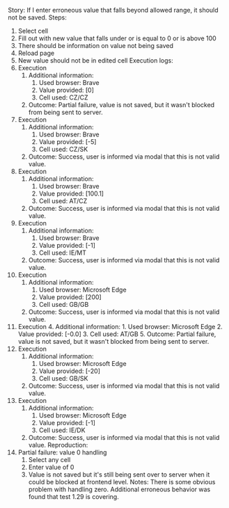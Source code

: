 Story:
If I enter erroneous value that falls beyond allowed range, it should not be saved.
Steps:
1. Select cell
2. Fill out with new value that falls under or is equal to 0 or is above 100
3. There should be information on value not being saved
4. Reload page
5. New value should not be in edited cell
Execution logs:
1. Execution
	1. Additional information:
		1. Used browser: Brave
		2. Value provided: [0]
		3. Cell used: CZ/CZ
	2. Outcome: Partial failure, value is not saved, but it wasn't blocked from being sent to server.
2. Execution
	1. Additional information:
		1. Used browser: Brave
		2. Value provided: [-5]
		3. Cell used: CZ/SK
	2. Outcome: Success, user is informed via modal that this is not valid value.
3. Execution
	1. Additional information:
		1. Used browser: Brave
		2. Value provided: [100.1]
		3. Cell used: AT/CZ
	2. Outcome: Success, user is informed via modal that this is not valid value.
4. Execution
	1. Additional information:
		1. Used browser: Brave
		2. Value provided: [-1]
		3. Cell used: IE/MT
	2. Outcome: Success, user is informed via modal that this is not valid value.
5. Execution
	1. Additional information:
		1. Used browser: Microsoft Edge
		2. Value provided: [200]
		3. Cell used: GB/GB
	2. Outcome: Success, user is informed via modal that this is not valid value.
6. Execution
	4. Additional information:
		1. Used browser: Microsoft Edge
		2. Value provided: [-0.0]
		3. Cell used: AT/GB
	5. Outcome: Partial failure, value is not saved, but it wasn't blocked from being sent to server.
7. Execution
	1. Additional information:
		1. Used browser: Microsoft Edge
		2. Value provided: [-20]
		3. Cell used: GB/SK
	2. Outcome: Success, user is informed via modal that this is not valid value.
8. Execution
	1. Additional information:
		1. Used browser: Microsoft Edge
		2. Value provided: [-1]
		3. Cell used: IE/DK
	2. Outcome: Success, user is informed via modal that this is not valid value.
Reproduction:
1. Partial failure: value 0 handling
	1. Select any cell
	2. Enter value of 0
	3. Value is not saved but it's still being sent over to server when it could be blocked at frontend level.
Notes:
There is some obvious problem with handling zero.
Additional erroneous behavior was found that test 1.29 is covering.